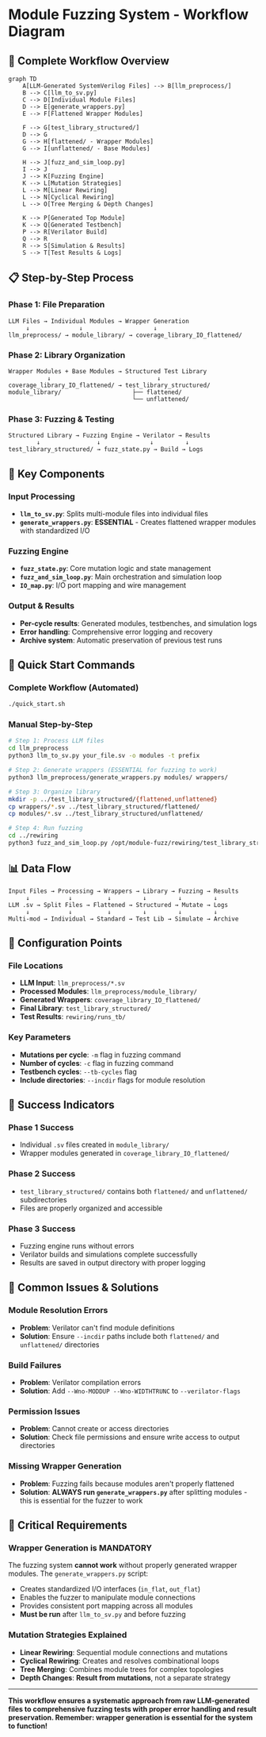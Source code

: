 # Module Fuzzing System - Workflow Diagram

## 🔄 Complete Workflow Overview

```mermaid
graph TD
    A[LLM-Generated SystemVerilog Files] --> B[llm_preprocess/]
    B --> C[llm_to_sv.py]
    C --> D[Individual Module Files]
    D --> E[generate_wrappers.py]
    E --> F[Flattened Wrapper Modules]
    
    F --> G[test_library_structured/]
    D --> G
    G --> H[flattened/ - Wrapper Modules]
    G --> I[unflattened/ - Base Modules]
    
    H --> J[fuzz_and_sim_loop.py]
    I --> J
    J --> K[Fuzzing Engine]
    K --> L[Mutation Strategies]
    L --> M[Linear Rewiring]
    L --> N[Cyclical Rewiring]
    L --> O[Tree Merging & Depth Changes]
    
    K --> P[Generated Top Module]
    K --> Q[Generated Testbench]
    P --> R[Verilator Build]
    Q --> R
    R --> S[Simulation & Results]
    S --> T[Test Results & Logs]
```

## 📋 Step-by-Step Process

### **Phase 1: File Preparation**
```
LLM Files → Individual Modules → Wrapper Generation
     ↓              ↓                    ↓
llm_preprocess/ → module_library/ → coverage_library_IO_flattened/
```

### **Phase 2: Library Organization**
```
Wrapper Modules + Base Modules → Structured Test Library
           ↓                              ↓
coverage_library_IO_flattened/ → test_library_structured/
module_library/                    ├── flattened/
                                   └── unflattened/
```

### **Phase 3: Fuzzing & Testing**
```
Structured Library → Fuzzing Engine → Verilator → Results
        ↓                ↓              ↓         ↓
test_library_structured/ → fuzz_state.py → Build → Logs
```

## 🎯 Key Components

### **Input Processing**
- **`llm_to_sv.py`**: Splits multi-module files into individual files
- **`generate_wrappers.py`**: **ESSENTIAL** - Creates flattened wrapper modules with standardized I/O

### **Fuzzing Engine**
- **`fuzz_state.py`**: Core mutation logic and state management
- **`fuzz_and_sim_loop.py`**: Main orchestration and simulation loop
- **`IO_map.py`**: I/O port mapping and wire management

### **Output & Results**
- **Per-cycle results**: Generated modules, testbenches, and simulation logs
- **Error handling**: Comprehensive error logging and recovery
- **Archive system**: Automatic preservation of previous test runs

## 🚀 Quick Start Commands

### **Complete Workflow (Automated)**
```bash
./quick_start.sh
```

### **Manual Step-by-Step**
```bash
# Step 1: Process LLM files
cd llm_preprocess
python3 llm_to_sv.py your_file.sv -o modules -t prefix

# Step 2: Generate wrappers (ESSENTIAL for fuzzing to work)
python3 llm_preprocess/generate_wrappers.py modules/ wrappers/

# Step 3: Organize library
mkdir -p ../test_library_structured/{flattened,unflattened}
cp wrappers/*.sv ../test_library_structured/flattened/
cp modules/*.sv ../test_library_structured/unflattened/

# Step 4: Run fuzzing
cd ../rewiring
python3 fuzz_and_sim_loop.py /opt/module-fuzz/rewiring/test_library_structured/flattened -o /opt/module-fuzz/rewiring/results/ -t top -m 10 -c 5 --incdir /opt/module-fuzz/rewiring/test_library_structured/unflattened/ --incdir /opt/module-fuzz/rewiring/test_library_structured/flattened/
```

## 📊 Data Flow

```
Input Files → Processing → Wrappers → Library → Fuzzing → Results
     ↓           ↓          ↓         ↓         ↓         ↓
LLM .sv → Split Files → Flattened → Structured → Mutate → Logs
     ↓           ↓          ↓         ↓         ↓         ↓
Multi-mod → Individual → Standard → Test Lib → Simulate → Archive
```

## 🔧 Configuration Points

### **File Locations**
- **LLM Input**: `llm_preprocess/*.sv`
- **Processed Modules**: `llm_preprocess/module_library/`
- **Generated Wrappers**: `coverage_library_IO_flattened/`
- **Final Library**: `test_library_structured/`
- **Test Results**: `rewiring/runs_tb/`

### **Key Parameters**
- **Mutations per cycle**: `-m` flag in fuzzing command
- **Number of cycles**: `-c` flag in fuzzing command
- **Testbench cycles**: `--tb-cycles` flag
- **Include directories**: `--incdir` flags for module resolution

## 🎉 Success Indicators

### **Phase 1 Success**
- Individual `.sv` files created in `module_library/`
- Wrapper modules generated in `coverage_library_IO_flattened/`

### **Phase 2 Success**
- `test_library_structured/` contains both `flattened/` and `unflattened/` subdirectories
- Files are properly organized and accessible

### **Phase 3 Success**
- Fuzzing engine runs without errors
- Verilator builds and simulations complete successfully
- Results are saved in output directory with proper logging

## 🚨 Common Issues & Solutions

### **Module Resolution Errors**
- **Problem**: Verilator can't find module definitions
- **Solution**: Ensure `--incdir` paths include both `flattened/` and `unflattened/` directories

### **Build Failures**
- **Problem**: Verilator compilation errors
- **Solution**: Add `--Wno-MODDUP --Wno-WIDTHTRUNC` to `--verilator-flags`

### **Permission Issues**
- **Problem**: Cannot create or access directories
- **Solution**: Check file permissions and ensure write access to output directories

### **Missing Wrapper Generation**
- **Problem**: Fuzzing fails because modules aren't properly flattened
- **Solution**: **ALWAYS run `generate_wrappers.py`** after splitting modules - this is essential for the fuzzer to work

## 🔑 Critical Requirements

### **Wrapper Generation is MANDATORY**
The fuzzing system **cannot work** without properly generated wrapper modules. The `generate_wrappers.py` script:
- Creates standardized I/O interfaces (`in_flat`, `out_flat`)
- Enables the fuzzer to manipulate module connections
- Provides consistent port mapping across all modules
- **Must be run** after `llm_to_sv.py` and before fuzzing

### **Mutation Strategies Explained**
- **Linear Rewiring**: Sequential module connections and mutations
- **Cyclical Rewiring**: Creates and resolves combinational loops
- **Tree Merging**: Combines module trees for complex topologies
- **Depth Changes**: **Result from mutations**, not a separate strategy

---

**This workflow ensures a systematic approach from raw LLM-generated files to comprehensive fuzzing tests with proper error handling and result preservation. Remember: wrapper generation is essential for the system to function!**
